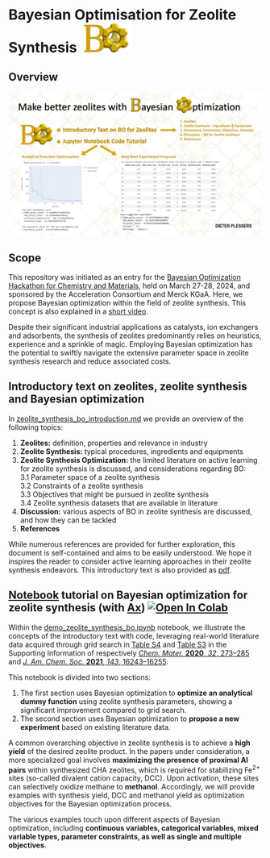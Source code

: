# Bayesian Optimisation for Zeolite Synthesis <img src="images/BO_Zeolite.png" alt="Zeolite" width="100"/>

## Overview
<img src="images/Poster_BO_Zeolite.png" alt="Summarizing poster" width="800"/>

## Scope
This repository was initiated as an entry for the [Bayesian Optimization Hackathon for Chemistry and Materials](https://ac-bo-hackathon.github.io/), held on March 27-28, 2024, and sponsored by the Acceleration Consortium and Merck KGaA. Here, we propose Bayesian optimization within the field of zeolite synthesis. This concept is also explained in a [short video](https://www.youtube.com/).

Despite their significant industrial applications as catalysts, ion exchangers and adsorbents, the synthesis of zeolites predominantly relies on heuristics, experience and a sprinkle of magic.  Employing Bayesian optimization has the potential to swiftly navigate the extensive parameter space in zeolite synthesis research and reduce associated costs.

## Introductory text on zeolites, zeolite synthesis and Bayesian optimization
In [zeolite_synthesis_bo_introduction.md](./zeolite_synthesis_bo_introduction.md) we provide an overview of the following topics:
1. **Zeolites:** definition, properties and relevance in industry
2. **Zeolite Synthesis:** typical procedures, ingredients and equipments
3. **Zeolite Synthesis Optimization:** the limited literature on active learning for zeolite synthesis is discussed, and considerations regarding BO:  
   3.1 Parameter space of a zeolite synthesis  
   3.2 Constraints of a zeolite synthesis  
   3.3 Objectives that might be pursued in zeolite synthesis  
   3.4 Zeolite synthesis datasets that are available in literature  
4. **Discussion:** various aspects of BO in zeolite synthesis are discussed, and how they can be tackled
5. **References**

While numerous references are provided for further exploration, this document is self-contained and aims to be easily understood. We hope it inspires the reader to consider active learning approaches in their zeolite synthesis endeavors. 
This introductory text is also provided as [pdf](./zeolite_synthesis_bo_introduction.pdf).

## [Notebook](./demo_zeolite_synthesis_bo.ipynb) tutorial on Bayesian optimization for zeolite synthesis (with [Ax](https://ax.dev/)) <a target="_blank" href="https://colab.research.google.com/github/DieterPlessers/test_md/blob/main/demo_zeolite_synthesis_bo.ipynb"><img src="https://colab.research.google.com/assets/colab-badge.svg" alt="Open In Colab"/></a>
Within the [demo_zeolite_synthesis_bo.ipynb](./demo_zeolite_synthesis_bo.ipynb) notebook, we illustrate the concepts of the introductory text with code, leveraging real-world literature data acquired through grid search in [Table S4](https://pubs.acs.org/doi/suppl/10.1021/acs.chemmater.9b03738/suppl_file/cm9b03738_si_001.pdf#page=10) and [Table S3](https://pubs.acs.org/doi/suppl/10.1021/jacs.1c07590/suppl_file/ja1c07590_si_001.pdf#page=9) in the Supporting Information of respectively [*Chem. Mater.* **2020**, *32*, 273–285](https://pubs.acs.org/doi/abs/10.1021/acs.chemmater.9b03738) and [*J. Am. Chem. Soc.* **2021**, *143*, 16243–16255](https://pubs.acs.org/doi/10.1021/jacs.1c07590).  

This notebook is divided into two sections:
1. The first section uses Bayesian optimization to **optimize an analytical dummy function** using zeolite synthesis parameters, showing a significant improvement compared to grid search.
2. The second section uses Bayesian optimization to **propose a new experiment** based on existing literature data.

A common overarching objective in zeolite synthesis is to achieve a **high yield** of the desired zeolite product. In the papers under consideration, a more specialized goal involves **maximizing the presence of proximal Al pairs** within synthesized CHA zeolites, which is required for stabilizing Fe<sup>2+</sup> sites (so-called divalent cation capacity, DCC). Upon activation, these sites can selectively oxidize methane to **methanol**. Accordingly, we will provide examples with synthesis yield, DCC and methanol yield as optimization objectives for the Bayesian optimization process.

The various examples touch upon different aspects of Bayesian optimization, including **continuous variables, categorical variables, mixed variable types, parameter constraints, as well as single and multiple objectives**.






